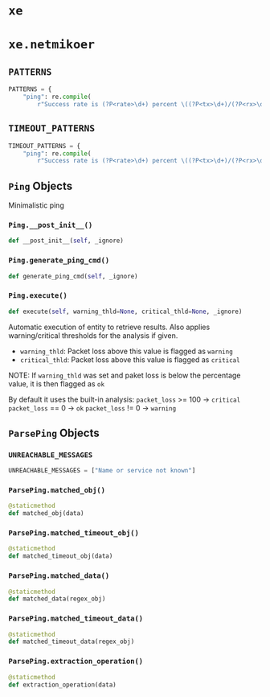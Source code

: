 # `xe`


# `xe.netmikoer`


## `PATTERNS`

```python
PATTERNS = {
    "ping": re.compile(
        r"Success rate is (?P<rate>\d+) percent \((?P<tx>\d+)/(?P<rx>\d+)\ ...
```


## `TIMEOUT_PATTERNS`

```python
TIMEOUT_PATTERNS = {
    "ping": re.compile(
        r"Success rate is (?P<rate>\d+) percent \((?P<tx>\d+)/(?P<rx>\d+)\ ...
```


## `Ping` Objects

Minimalistic ping

### `Ping.__post_init__()`

```python
def __post_init__(self, _ignore)
```


### `Ping.generate_ping_cmd()`

```python
def generate_ping_cmd(self, _ignore)
```


### `Ping.execute()`

```python
def execute(self, warning_thld=None, critical_thld=None, _ignore)
```

Automatic execution of entity to retrieve results. Also applies warning/critical
thresholds for the analysis if given.

- `warning_thld`: Packet loss above this value is flagged as `warning`
- `critical_thld`: Packet loss above this value is flagged as `critical`

NOTE: If `warning_thld` was set and paket loss is below the percentage value,
it is then flagged as `ok`

By default it uses the built-in analysis:
`packet_loss` >= 100 -> `critical`
`packet_loss` == 0   -> `ok`
`packet_loss` != 0   -> `warning`

## `ParsePing` Objects


### `UNREACHABLE_MESSAGES`

```python
UNREACHABLE_MESSAGES = ["Name or service not known"]
```


### `ParsePing.matched_obj()`

```python
@staticmethod
def matched_obj(data)
```


### `ParsePing.matched_timeout_obj()`

```python
@staticmethod
def matched_timeout_obj(data)
```


### `ParsePing.matched_data()`

```python
@staticmethod
def matched_data(regex_obj)
```


### `ParsePing.matched_timeout_data()`

```python
@staticmethod
def matched_timeout_data(regex_obj)
```


### `ParsePing.extraction_operation()`

```python
@staticmethod
def extraction_operation(data)
```


